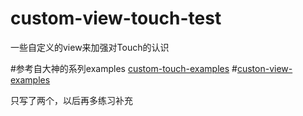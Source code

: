 # custom-view-touch-test
一些自定义的view来加强对Touch的认识

#参考自大神的系列examples  [custom-touch-examples](https://github.com/devunwired/custom-touch-examples)
#[custon-view-examples](https://github.com/devunwired/custom-view-examples)

只写了两个，以后再多练习补充
